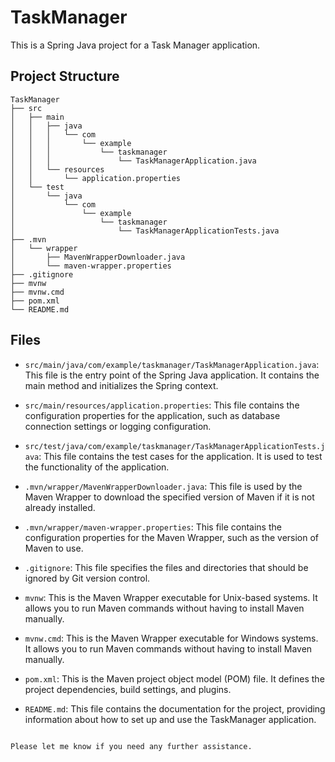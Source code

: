# TaskManager

This is a Spring Java project for a Task Manager application.

## Project Structure

```
TaskManager
├── src
│   ├── main
│   │   ├── java
│   │   │   └── com
│   │   │       └── example
│   │   │           └── taskmanager
│   │   │               └── TaskManagerApplication.java
│   │   └── resources
│   │       └── application.properties
│   └── test
│       └── java
│           └── com
│               └── example
│                   └── taskmanager
│                       └── TaskManagerApplicationTests.java
├── .mvn
│   └── wrapper
│       ├── MavenWrapperDownloader.java
│       └── maven-wrapper.properties
├── .gitignore
├── mvnw
├── mvnw.cmd
├── pom.xml
└── README.md
```

## Files

- `src/main/java/com/example/taskmanager/TaskManagerApplication.java`: This file is the entry point of the Spring Java application. It contains the main method and initializes the Spring context.

- `src/main/resources/application.properties`: This file contains the configuration properties for the application, such as database connection settings or logging configuration.

- `src/test/java/com/example/taskmanager/TaskManagerApplicationTests.java`: This file contains the test cases for the application. It is used to test the functionality of the application.

- `.mvn/wrapper/MavenWrapperDownloader.java`: This file is used by the Maven Wrapper to download the specified version of Maven if it is not already installed.

- `.mvn/wrapper/maven-wrapper.properties`: This file contains the configuration properties for the Maven Wrapper, such as the version of Maven to use.

- `.gitignore`: This file specifies the files and directories that should be ignored by Git version control.

- `mvnw`: This is the Maven Wrapper executable for Unix-based systems. It allows you to run Maven commands without having to install Maven manually.

- `mvnw.cmd`: This is the Maven Wrapper executable for Windows systems. It allows you to run Maven commands without having to install Maven manually.

- `pom.xml`: This is the Maven project object model (POM) file. It defines the project dependencies, build settings, and plugins.

- `README.md`: This file contains the documentation for the project, providing information about how to set up and use the TaskManager application.
```

Please let me know if you need any further assistance.